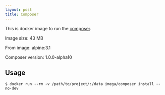 ```yaml
---
layout: post
title: Composer
---
```

This is docker image to run the [composer](https://getcomposer.org).

Image size: 43 MB

From image: alpine:3.1

Composer version: 1.0.0-alpha10

## Usage

```
$ docker run --rm -v /path/to/project/:/data imega/composer install --no-dev
```
